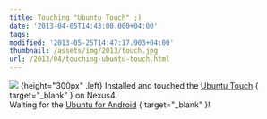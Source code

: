 ```yaml
---
title: Touching "Ubuntu Touch" ;)
date: '2013-04-05T14:43:00.000+04:00'
tags:
modified: '2013-05-25T14:47:17.903+04:00'
thumbnail: /assets/img/2013/touch.jpg
url: /2013/04/touching-ubuntu-touch.html
---
```

![](/assets/img/2013/touch.jpg)
{height="300px" .left}
Installed and touched the [Ubuntu Touch](https://wiki.ubuntu.com/Touch)
{ target="_blank" } on Nexus4.  
Waiting for the [Ubuntu for Android](http://www.ubuntu.com/phone/ubuntu-for-android)
{ target="_blank" }!
